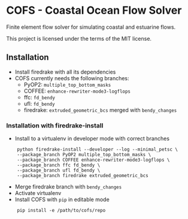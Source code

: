 # COFS - Coastal Ocean Flow Solver

Finite element flow solver for simulating coastal and estuarine flows.

This project is licensed under the terms of the MIT license.

## Installation

- Install firedrake with all its dependencies
- COFS currently needs the following branches:
    - PyOP2: `multiple_top_bottom_masks`
    - COFFEE: `enhance-rewriter-mode3-logflops`
    - ffc: `fd_bendy`
    - ufl: `fd_bendy`
    - firedrake: `extruded_geometric_bcs` merged with `bendy_changes`

### Installation with firedrake-install

- Install to a virtualenv in developer mode with correct branches

```
    python firedrake-install --developer --log --minimal_petsc \
    --package_branch PyOP2 multiple_top_bottom_masks \
    --package_branch COFFEE enhance-rewriter-mode3-logflops \
    --package_branch ffc fd_bendy \
    --package_branch ufl fd_bendy \
    --package_branch firedrake extruded_geometric_bcs
```

- Merge firedrake branch with `bendy_changes`
- Activate virtualenv
- Install COFS with `pip` in editable mode

```
    pip install -e /path/to/cofs/repo
```
